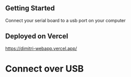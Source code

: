 ## Getting Started
Connect your serial board to a usb port on your computer


## Deployed on Vercel
https://dimitri-webapp.vercel.app/

# Connect over USB